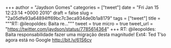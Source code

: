 
+++
author = "Jaydson Gomes"
categories = ["tweet"]
date = "Fri Jan 15 12:23:14 +0000 2010"
draft = false
slug = "2a05dfe93a64894ff69bc7c3eca934de0b1a8179"
tags = ["tweet"]
title = """RT: @ileopoldes: Baita re..."""
tweet = true
micro = true
tweet_url = "https://twitter.com/jaydson/status/7785614364"
+++
RT: @ileopoldes: Baita responsabilidade fazer uma migração desta magnitude! Ext4: Ted T’so agora está no Google http://bit.ly/61S6cv
